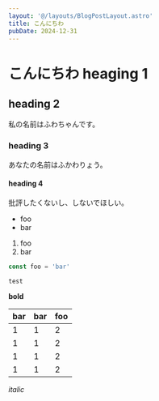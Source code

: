 ```yaml
---
layout: '@/layouts/BlogPostLayout.astro'
title: こんにちわ
pubDate: 2024-12-31
---
```


# こんにちわ heaging 1

## heading 2

私の名前はふわちゃんです。

### heading 3

あなたの名前はふかわりょう。

#### heading 4

批評したくないし、しないでほしい。

- foo
- bar

1. foo
2. bar

```js
const foo = 'bar'
```

`test`

**bold**

| bar | bar | foo |
| --- | --- | --- |
| 1   | 1   | 2   |
| 1   | 1   | 2   |
| 1   | 1   | 2   |
| 1   | 1   | 2   |

_italic_
